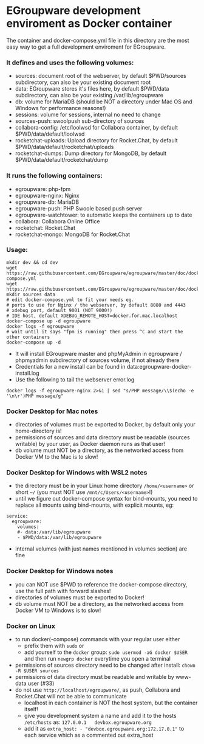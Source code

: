 # EGroupware development enviroment as Docker container

The container and docker-compose.yml file in this directory are the most easy way to get a full development enviroment for EGroupware.

### It defines and uses the following volumes:
* sources: document root of the webserver, by default $PWD/sources subdirectory, can also be your existing document root
* data: EGroupware stores it's files here, by default $PWD/data subdirectory, can also be your existing /var/lib/egroupware
* db: volume for MariaDB (should be NOT a directory under Mac OS and Windows for performance reasons!)
* sessions: volume for sessions, internal no need to change
* sources-push: swoolpush sub-directory of sources
* collabora-config: /etc/loolwsd for Collabora container, by default $PWD/data/default/loolwsd
* rocketchat-uploads: Upload directory for Rocket.Chat, by default $PWD/data/default/rocketchat/uploads
* rocketchat-dumps: Dump directory for MongoDB, by default $PWD/data/default/rocketchat/dump

### It runs the following containers:
* egroupware: php-fpm
* egroupware-nginx: Nginx
* egroupware-db: MariaDB
* egroupware-push: PHP Swoole based push server
* egroupware-watchtower: to automatic keeps the containers up to date
* collabora: Collabora Online Office
* rocketchat: Rocket.Chat
* rocketchat-mongo: MongoDB for Rocket.Chat

### Usage:
```
mkdir dev && cd dev
wget https://raw.githubusercontent.com/EGroupware/egroupware/master/doc/docker/development/docker-compose.yml
wget https://raw.githubusercontent.com/EGroupware/egroupware/master/doc/docker/development/nginx.conf
mkdir sources data
# edit docker-compose.yml to fit your needs eg.
# ports to use for Nginx / the webserver, by default 8080 and 4443
# xdebug port, default 9001 (NOT 9000!)
# IDE host, default XDEBUG_REMOTE_HOST=docker.for.mac.localhost
docker-compose up -d egroupware
docker logs -f egroupware
# wait until it says "fpm is running" then press ^C and start the other containers
docker-compose up -d
```
* It will install EGroupware master and phpMyAdmin in egroupware / phpmyadmin subdirectory of sources volume, if not already there
* Credentials for a new install can be found in data:egroupware-docker-install.log
* Use the following to tail the webserver error.log
```
docker logs -f egroupware-nginx 2>&1 | sed "s/PHP message/\\$(echo -e '\n\r')PHP message/g"
```

### Docker Desktop for Mac notes
* directories of volumes must be exported to Docker, by default only your home-directory is!
* permissions of sources and data directory must be readable (sources writable) by your user, as Docker daemon runs as that user!
* db volume must NOT be a directory, as the networked access from Docker VM to the Mac is to slow!

### Docker Desktop for Windows with WSL2 notes
* the directory must be in your Linux home directory ```/home/<username>``` or short ```~/``` (you must NOT use ```/mnt/c/Users/<username>```!)
* until we figure out docker-compose syntax for bind-mounts, you need to replace all mounts using bind-mounts, with explicit mounts, eg:
```
service:
  egroupware:
    volumes:
    #- data:/var/lib/egroupware
    - $PWD/data:/var/lib/egroupware
```
* internal volumes (with just names mentioned in volumes section) are fine

### Docker Desktop for Windows notes
* you can NOT use $PWD to reference the docker-compose directory, use the full path with forward slashes!
* directories of volumes must be exported to Docker!
* db volume must NOT be a directory, as the networked access from Docker VM to Windows is to slow!

### Docker on Linux
* to run docker(-compose) commands with your regular user either
  - prefix them with ```sudo``` or
  - add yourself to the ```docker``` group: ```sudo usermod -aG docker $USER``` and then run ```newgrp docker``` everytime you open a terminal
* permissions of sources directory need to be changed after install: ```chown -R $USER sources```
* permissions of data directory must be readable and writable by www-data user (#33)
* do not use ```http://localhost/egroupware/```, as push, Collabora and Rocket.Chat will not be able to communicate
  - localhost in each container is NOT the host system, but the container itself!
  - give you development system a name and add it to the hosts ```/etc/hosts``` as: ```127.0.0.1   devbox.egroupware.org```
  - add it as ```extra_host: - "devbox.egroupware.org:172.17.0.1"``` to each service which as a commented out extra_host